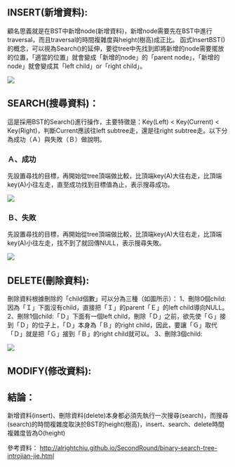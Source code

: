 ## INSERT(新增資料):

顧名思義就是在BST中新增node(新增資料)，新增node需要先在BST中進行traversal，而且traversal的時間複雜度與height(樹高)成正比。
函式InsertBST()的概念，可以視為Search()的延伸，要從tree中先找到即將新增的node需要擺放的位置，「適當的位置」就會變成「新增的node」的「parent node」，「新增的node」就會變成其「left child」or「right child」。

![](/images/images/insert.jpg)

## SEARCH(搜尋資料)：

這是採用BST的Search()進行操作，主要特徵是：Key(Left) < Key(Current) < Key(Right)，判斷Current應該往left subtree走，還是往right subtree走。以下分為成功（Ａ）與失敗（Ｂ）做說明。

### Ａ、成功
先設置尋找的目標，再開始從tree頂端做比較，比頂端key(A)大往右走，比頂端key(A)小往左走，直至成功找到目標值為止，表示搜尋成功。

![](/images/images/searchgood.jpg)


### Ｂ、失敗
先設置尋找的目標，再開始從tree頂端做比較，比頂端key(A)大往右走，比頂端key(A)小往左走，找不到了就回傳NULL，表示搜尋失敗。

![](/images/images/searchbad.jpg)

## DELETE(刪除資料):
刪除資料根據刪除的「child個數」可以分為三種（如圖所示）：
1、刪除0個child:因為「Ｉ」下面沒有child，直接把「Ｉ」的parent「Ｅ」的left child導向NULL。
2、刪除1個child:「Ｄ」下面有一個left child，刪除「Ｄ」之前，欲先使「Ｇ」接到「Ｄ」的位子上，「Ｄ」本身為「Ｂ」的right child，因此，要讓「Ｇ」取代「Ｄ」就是把「Ｇ」接到「Ｂ」的right child就可以。
3、刪除3個child:

![](/images/images/delete.jpg)

## MODIFY(修改資料):




## 結論：
新增資料(insert)、刪除資料(delete)本身都必須先執行一次搜尋(search)，而搜尋(search)的時間複雜度取決於BST的height(樹高)，insert、search、delete時間複雜度皆為O(height)


參考資料：
http://alrightchiu.github.io/SecondRound/binary-search-tree-introjian-jie.html



 
